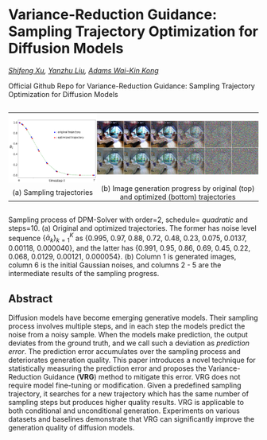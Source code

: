 # Variance-Reduction Guidance: Sampling Trajectory Optimization for Diffusion Models
*[Shifeng Xu](https://www.linkedin.com/in/shifeng-xu-a1b93517/), 
 [Yanzhu Liu](https://openreview.net/profile?id=~Yanzhu_Liu2), 
 [Adams Wai-Kin Kong](https://personal.ntu.edu.sg/AdamsKong/)*

Official Github Repo for Variance-Reduction Guidance: Sampling Trajectory Optimization for Diffusion Models

<div style="display: flex; justify-content: center">
<table style="border-collapse: collapse; border:none">
<tr style="border:none">
<td style="padding: 0; border:none"><img src="docs/fig_abc_o2_s10_tq.png" width="300" alt="" /></td>
<td style="padding: 0; border:none"><img src="docs/fig_bedroom-compare-with-inter-steps.png" width="620" alt="" /></td>
</tr>
<tr style="text-align: center; border:none">
<td style="padding: 0; border:none">(a) Sampling trajectories</td>
<td style="padding: 0; border:none">(b) Image generation progress by original (top) and optimized (bottom) trajectories</td>
</tr>
</table>
</div>

Sampling process of DPM-Solver with order=2, schedule= *quadratic* and steps=10. 
(a) Original and optimized trajectories. 
The former has noise level sequence $\{\bar{\alpha}_k\}_{k=1}^K$ as 
{0.995, 0.97, 0.88, 0.72, 0.48, 0.23, 0.075, 0.0137, 0.00118, 0.000040}, and the latter has 
{0.991, 0.95, 0.86, 0.69, 0.45, 0.22, 0.068, 0.0129, 0.00121, 0.000054}. 
(b) Column 1 is generated images, column 6 is the initial Gaussian noises, 
and columns 2 - 5 are the intermediate results of the sampling progress. 

## Abstract
Diffusion models have become emerging generative models. 
Their sampling process involves multiple steps, 
and in each step the models predict the noise from a noisy sample. 
When the models make prediction, the output deviates from the ground truth, 
and we call such a deviation as *prediction error*. 
The prediction error accumulates over the sampling process and deteriorates generation quality. 
This paper introduces a novel technique for statistically measuring the prediction error 
and proposes the Variance-Reduction Guidance (**VRG**) method to mitigate this error. 
VRG does not require model fine-tuning or modification. 
Given a predefined sampling trajectory, it searches for a new trajectory 
which has the same number of sampling steps but produces higher quality results.
VRG is applicable to both conditional and unconditional generation. 
Experiments on various datasets and baselines demonstrate that 
VRG can significantly improve the generation quality of diffusion models. 


